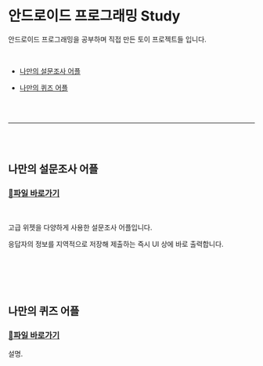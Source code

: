 # 안드로이드 프로그래밍 Study

안드로이드 프로그래밍을 공부하며 직접 만든 토이 프로젝트들 입니다.

</br>

* [나만의 설문조사 어플](#나만의-설문조사-어플)

* [나만의 퀴즈 어플](#나만의-퀴즈-어플)

</br></br>

-------------------

</br></br>

## 나만의 설문조사 어플

### [🔗파일 바로가기](https://github.com/SeoJH27/JH_SurveyApp) 

</br>

고급 위젯을 다양하게 사용한 설문조사 어플입니다.

응답자의 정보를 지역적으로 저장해 제출하는 즉시 UI 상에 바로 출력합니다.

</br></br></br></br>

## 나만의 퀴즈 어플

### [🔗파일 바로가기](https://github.com/SeoJH27/JH_QuizApp)

설명.

</br></br></br></br>
